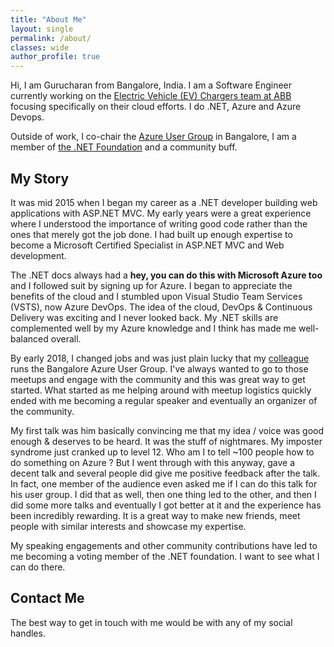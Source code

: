 ```yaml
---
title: "About Me"
layout: single
permalink: /about/
classes: wide
author_profile: true
---
```

Hi, I am Gurucharan from Bangalore, India. I am a Software Engineer currently working on the [Electric Vehicle (EV) Chargers team at ABB](https://new.abb.com/ev-charging) focusing specifically on their cloud efforts. I do .NET, Azure and Azure Devops.

Outside of work, I co-chair the [Azure User Group](https://www.meetup.com/Microsoft-Azure-Bangalore/) in Bangalore, I am a member of [the .NET Foundation](https://dotnetfoundation.org) and a community buff.

## My Story

It was mid 2015 when I began my career as a .NET developer building web applications with ASP.NET MVC. My early years were a great experience where I understood the importance of writing good code rather than the ones that merely got the job done. I had built up enough expertise to become a Microsoft Certified Specialist in ASP.NET MVC and Web development.

The .NET docs always had a **hey, you can do this with Microsoft Azure too** and I followed suit by signing up for Azure. I began to appreciate the benefits of the cloud and I stumbled upon Visual Studio Team Services (VSTS), now Azure DevOps. The idea of the cloud, DevOps & Continuous Delivery was exciting and I never looked back. My .NET skills are complemented well by my Azure knowledge and I think has made me well-balanced overall.

By early 2018, I changed jobs and was just plain lucky that my [colleague](https://www.linkedin.com/in/ilyasf/) runs the Bangalore Azure User Group. I've always wanted to go to those meetups and engage with the community and this was great way to get started. What started as me helping around with meetup logistics quickly ended with me becoming a regular speaker and eventually an organizer of the community.

My first talk was him basically convincing me that my idea / voice was good enough & deserves to be heard. It was the stuff of nightmares. My imposter syndrome just cranked up to level 12. Who am I to tell ~100 people how to do something on Azure ? But I went through with this anyway, gave a decent talk and several people did give me positive feedback after the talk. In fact, one member of the audience even asked me if I can do this talk for his user group. I did that as well, then one thing led to the other, and then I did some more talks and eventually I got better at it and the experience has been incredibly rewarding. It is a great way to make new friends, meet people with similar interests and showcase my expertise.

My speaking engagements and other community contributions have led to me becoming a voting member of the .NET foundation. I want to see what I can do there.

## Contact Me

The best way to get in touch with me would be with any of my social handles.
